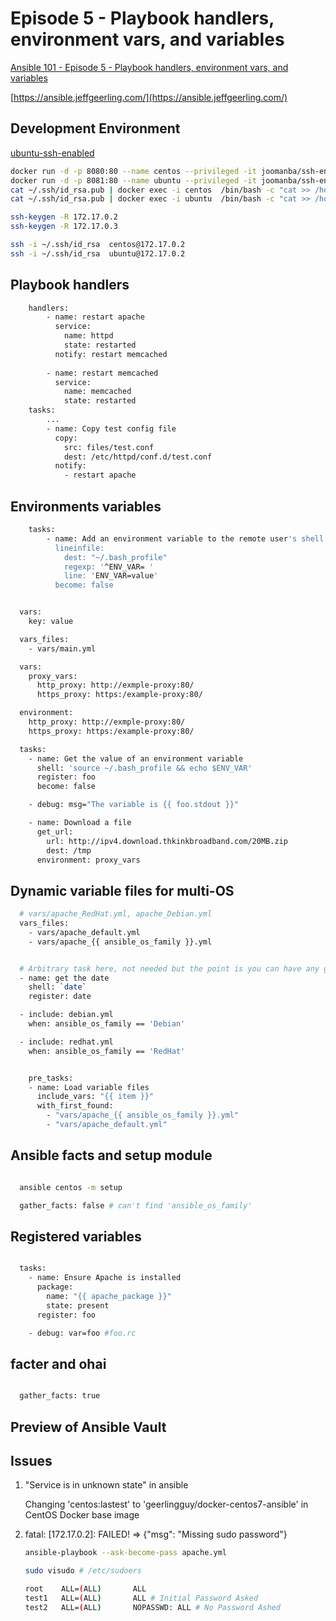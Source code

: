 # Episode 5 - Playbook handlers, environment vars, and variables

[Ansible 101 - Episode 5 - Playbook handlers, environment vars, and variables](https://www.jeffgeerling.com/blog/2020/ansible-101-jeff-geerling-youtube-streaming-series#e05)

[https://ansible.jeffgeerling.com/](https://ansible.jeffgeerling.com/)

## Development Environment

[ubuntu-ssh-enabled](https://github.com/joomanba/ssh-enabled-docker/tree/master/ubuntu)

```bash
docker run -d -p 8080:80 --name centos --privileged -it joomanba/ssh-enabled-centos
docker run -d -p 8081:80 --name ubuntu --privileged -it joomanba/ssh-enabled-ubuntu
cat ~/.ssh/id_rsa.pub | docker exec -i centos  /bin/bash -c "cat >> /home/centos/.ssh/authorized_keys"
cat ~/.ssh/id_rsa.pub | docker exec -i ubuntu  /bin/bash -c "cat >> /home/ubuntu/.ssh/authorized_keys"

ssh-keygen -R 172.17.0.2
ssh-keygen -R 172.17.0.3

ssh -i ~/.ssh/id_rsa  centos@172.17.0.2
ssh -i ~/.ssh/id_rsa  ubuntu@172.17.0.2
```

## Playbook handlers

```bash
    handlers:
        - name: restart apache 
          service:
            name: httpd
            state: restarted
          notify: restart memcached
        
        - name: restart memcached
          service:
            name: memcached
            state: restarted
    tasks:
        ...
        - name: Copy test config file
          copy:
            src: files/test.conf
            dest: /etc/httpd/conf.d/test.conf
          notify: 
            - restart apache

```

## Environments variables

```bash
    tasks:
        - name: Add an environment variable to the remote user's shell
          lineinfile:
            dest: "~/.bash_profile"
            regexp: '^ENV_VAR= '
            line: 'ENV_VAR=value'
          become: false
```

```bash

  vars:
    key: value

  vars_files:
    - vars/main.yml

  vars:
    proxy_vars:
      http_proxy: http://exmple-proxy:80/
      https_proxy: https:/example-proxy:80/

  environment:
    http_proxy: http://exmple-proxy:80/
    https_proxy: https:/example-proxy:80/

  tasks:
    - name: Get the value of an environment variable
      shell: 'source ~/.bash_profile && echo $ENV_VAR'
      register: foo
      become: false

    - debug: msg="The variable is {{ foo.stdout }}"

    - name: Download a file
      get_url:
        url: http://ipv4.download.thkinkbroadband.com/20MB.zip
        dest: /tmp
      environment: proxy_vars

```

## Dynamic variable files for multi-OS

```bash
  # vars/apache_RedHat.yml, apache_Debian.yml
  vars_files:
    - vars/apache_default.yml
    - vars/apache_{{ ansible_os_family }}.yml

```

```bash

  # Arbitrary task here, not needed but the point is you can have any generic tasks directly in main.yml
  - name: get the date
    shell: `date`
    register: date

  - include: debian.yml
    when: ansible_os_family == 'Debian'

  - include: redhat.yml
    when: ansible_os_family == 'RedHat'

```

```bash

    pre_tasks:
    - name: Load variable files
      include_vars: "{{ item }}"
      with_first_found:
        - "vars/apache_{{ ansible_os_family }}.yml"
        - "vars/apache_default.yml"

```

## Ansible facts and setup module

```bash

  ansible centos -m setup

  gather_facts: false # can't find 'ansible_os_family'

```

## Registered variables

```bash

  tasks:
    - name: Ensure Apache is installed
      package:
        name: "{{ apache_package }}"
        state: present
      register: foo

    - debug: var=foo #foo.rc

```

## facter and ohai

```bash

  gather_facts: true

```

## Preview of Ansible Vault

## Issues

1. "Service is in unknown state" in ansible

    Changing 'centos:lastest' to 'geerlingguy/docker-centos7-ansible' in CentOS Docker base image

2. fatal: [172.17.0.2]: FAILED! => {"msg": "Missing sudo password"}

    ```bash
    ansible-playbook --ask-become-pass apache.yml
    ```

    ```bash
   sudo visudo # /etc/sudoers

    root    ALL=(ALL)       ALL                
    test1   ALL=(ALL)       ALL # Initial Password Asked
    test2   ALL=(ALL)       NOPASSWD: ALL # No Password Ashed
    ```
